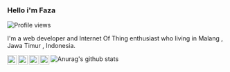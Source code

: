 ### Hello i'm Faza
![Profile views](https://gpvc.arturio.dev/xujaan)

 I'm a web developer and Internet Of Thing enthusiast who living in Malang , Jawa Timur , Indonesia.
 
<a href="https://www.instagram.com/faza.au">
  <img align="left" alt="Instagram" width="22px" src="https://cdn.jsdelivr.net/npm/simple-icons@v3/icons/instagram.svg" />
</a>
<a href="https://www.facebook.com/faza.aul">
  <img align="left" alt="Facebook" width="22px" src="https://cdn.jsdelivr.net/npm/simple-icons@v3/icons/facebook.svg" />
</a>
<a href="https://twitter.com/faza_aul">
  <img align="left" alt="Twitter" width="22px" src="https://cdn.jsdelivr.net/npm/simple-icons@v3/icons/twitter.svg" />
</a>
<a href="https://fazaio.wordpress.com">
  <img align="left" alt="Twitter" width="22px" src="https://cdn.jsdelivr.net/npm/simple-icons@v3/icons/wordpress.svg" />
</a>

![Anurag's github stats](https://github-readme-stats.vercel.app/api?username=fazaio&theme=default&show_icons=true)

